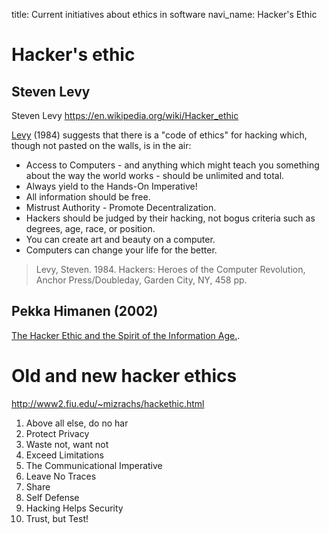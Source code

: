 title: Current initiatives about ethics in software
navi_name: Hacker's Ethic


# Hacker's ethic

## Steven Levy

Steven Levy https://en.wikipedia.org/wiki/Hacker_ethic

[Levy][levy1984] (1984) suggests that there is a "code of ethics" for hacking which, though not pasted on the walls, is in the air:

* Access to Computers - and anything which might teach you something about the way the world works - should be unlimited and total.
* Always yield to the Hands-On Imperative!
* All information should be free.
* Mistrust Authority - Promote Decentralization.
* Hackers should be judged by their hacking, not bogus criteria such as degrees, age, race, or position.
* You can create art and beauty on a computer.
* Computers can change your life for the better.

> Levy, Steven. 1984. Hackers: Heroes of the Computer Revolution, Anchor Press/Doubleday, Garden City, NY, 458 pp.

## Pekka Himanen (2002)

[The Hacker Ethic and the Spirit of the Information Age.][himanem2002].


# Old and new hacker ethics

http://www2.fiu.edu/~mizrachs/hackethic.html

1. Above all else, do no har
2. Protect Privacy
3. Waste not, want not
4. Exceed Limitations
5. The Communicational Imperative
6. Leave No Traces
7. Share
8. Self Defense
9. Hacking Helps Security
10. Trust, but Test!


[levy1984]:     http://courses.cs.vt.edu/professionalism/WorldCodes/Hackers.Code.html
[himanem2002]:  https://wiki.p2pfoundation.net/Hacker_Ethic
